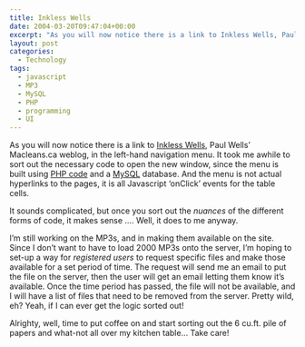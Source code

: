 ```yaml
---
title: Inkless Wells
date: 2004-03-20T09:47:04+00:00
excerpt: "As you will now notice there is a link to Inkless Wells, Paul Wells' Macleans.ca weblog, in the left-hand navigation"
layout: post
categories:
  - Technology
tags:
  - javascript
  - MP3
  - MySQL
  - PHP
  - programming
  - UI
---
```

As you will now notice there is a link to [Inkless Wells](http://www.macleans.ca/paulwells), Paul Wells&#8217; Macleans.ca weblog, in the left-hand navigation menu. It took me awhile to sort out the necessary code to open the new window, since the menu is built using [PHP code](http://www.w3schools.com/php/php_intro.asp) and a [MySQL](http://www.mysql.com/) database. And the menu is not actual hyperlinks to the pages, it is all Javascript &#8216;onClick&#8217; events for the table cells.

It sounds complicated, but once you sort out the _nuances_ of the different forms of code, it makes sense &#8230;. Well, it does to me anyway.

I&#8217;m still working on the MP3s, and in making them available on the site. Since I don&#8217;t want to have to load 2000 MP3s onto the server, I&#8217;m hoping to set-up a way for _registered users_ to request specific files and make those available for a set period of time. The request will send me an email to put the file on the server, then the user will get an email letting them know it&#8217;s available. Once the time period has passed, the file will not be available, and I will have a list of files that need to be removed from the server. Pretty wild, eh? Yeah, if I can ever get the logic sorted out!

Alrighty, well, time to put coffee on and start sorting out the 6 cu.ft. pile of papers and what-not all over my kitchen table&#8230; Take care!